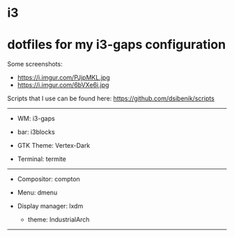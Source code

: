 # i3

dotfiles for my i3-gaps configuration
========

Some screenshots: 

* https://i.imgur.com/PJjpMKL.jpg 
* https://i.imgur.com/6bVXe6i.jpg


Scripts that I use can be found here: https://github.com/dsibenik/scripts

--------

* WM: i3-gaps

* bar: i3blocks

* GTK Theme: Vertex-Dark

* Terminal: termite

--------

* Compositor: compton

* Menu: dmenu

* Display manager: lxdm
	* theme: IndustrialArch

-------

